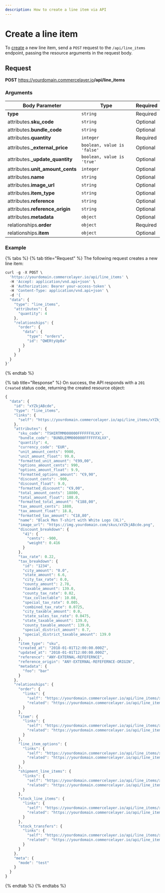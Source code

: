 ```yaml
---
description: How to create a line item via API
---
```


# Create a line item

To <a href="https://docs.commercelayer.io/developers/creating-resources" target="_blank">create</a> a new line item, send a `POST` request to the `/api/line_items` endpoint, passing the resource arguments in the request body.

## Request

**POST** https://yourdomain.commercelayer.io<b>/api/line_items</b>

### Arguments

| Body Parameter | Type     | Required |
| -------------- | -------- | -------- |
| **type**       | `string` | Required |
| attributes.**sku_code** | `string` | Optional |
| attributes.**bundle_code** | `string` | Optional |
| attributes.**quantity** | `integer` | Required |
| attributes.**_external_price** | `boolean, value is 'false'` | Optional |
| attributes.**_update_quantity** | `boolean, value is 'true'` | Optional |
| attributes.**unit_amount_cents** | `integer` | Optional |
| attributes.**name** | `string` | Optional |
| attributes.**image_url** | `string` | Optional |
| attributes.**item_type** | `string` | Optional |
| attributes.**reference** | `string` | Optional |
| attributes.**reference_origin** | `string` | Optional |
| attributes.**metadata** | `object` | Optional |
| relationships.**order** | `object` | Required |
| relationships.**item** | `object` | Optional |

### Example

{% tabs %}
{% tab title="Request" %}
The following request creates a new line item:

```javascript
curl -g -X POST \
  'https://yourdomain.commercelayer.io/api/line_items' \
  -H 'Accept: application/vnd.api+json' \
  -H 'Authorization: Bearer your-access-token' \
  -H 'Content-Type: application/vnd.api+json' \
  -d '{
  "data": {
    "type": "line_items",
    "attributes": {
      "quantity": 4
    },
    "relationships": {
      "order": {
        "data": {
          "type": "orders",
          "id": "QWERtyUpBa"
        }
      }
    }
  }
}'
```
{% endtab %}

{% tab title="Response" %}
On success, the API responds with a `201 Created` status code, returning the created resource object:

```javascript
{
  "data": {
    "id": "xYZkjABcde",
    "type": "line_items",
    "links": {
      "self": "https://yourdomain.commercelayer.io/api/line_items/xYZkjABcde"
    },
    "attributes": {
      "sku_code": "TSHIRTMM000000FFFFFFXLXX",
      "bundle_code": "BUNDLEMM000000FFFFFFXLXX",
      "quantity": 4,
      "currency_code": "EUR",
      "unit_amount_cents": 9900,
      "unit_amount_float": 99.0,
      "formatted_unit_amount": "€99,00",
      "options_amount_cents": 990,
      "options_amount_float": 9.9,
      "formatted_options_amount": "€9,90",
      "discount_cents": -900,
      "discount_float": 9.0,
      "formatted_discount": "€9,00",
      "total_amount_cents": 18800,
      "total_amount_float": 188.0,
      "formatted_total_amount": "€188,00",
      "tax_amount_cents": 1880,
      "tax_amount_float": 18.8,
      "formatted_tax_amount": "€18,80",
      "name": "Black Men T-shirt with White Logo (XL)",
      "image_url": "https://img.yourdomain.com/skus/xYZkjABcde.png",
      "discount_breakdown": {
        "41": {
          "cents": -900,
          "weight": 0.416
        }
      },
      "tax_rate": 0.22,
      "tax_breakdown": {
        "id": "1234",
        "city_amount": "0.0",
        "state_amount": 6.6,
        "city_tax_rate": 0.0,
        "county_amount": 2.78,
        "taxable_amount": 139.0,
        "county_tax_rate": 0.02,
        "tax_collectable": 10.08,
        "special_tax_rate": 0.005,
        "combined_tax_rate": 0.0725,
        "city_taxable_amount": 0.0,
        "state_sales_tax_rate": 0.0475,
        "state_taxable_amount": 139.0,
        "county_taxable_amount": 139.0,
        "special_district_amount": 0.7,
        "special_district_taxable_amount": 139.0
      },
      "item_type": "sku",
      "created_at": "2018-01-01T12:00:00.000Z",
      "updated_at": "2018-01-01T12:00:00.000Z",
      "reference": "ANY-EXTERNAL-REFEFERNCE",
      "reference_origin": "ANY-EXTERNAL-REFEFERNCE-ORIGIN",
      "metadata": {
        "foo": "bar"
      }
    },
    "relationships": {
      "order": {
        "links": {
          "self": "https://yourdomain.commercelayer.io/api/line_items/xYZkjABcde/relationships/order",
          "related": "https://yourdomain.commercelayer.io/api/line_items/xYZkjABcde/order"
        }
      },
      "item": {
        "links": {
          "self": "https://yourdomain.commercelayer.io/api/line_items/xYZkjABcde/relationships/item",
          "related": "https://yourdomain.commercelayer.io/api/line_items/xYZkjABcde/item"
        }
      },
      "line_item_options": {
        "links": {
          "self": "https://yourdomain.commercelayer.io/api/line_items/xYZkjABcde/relationships/line_item_options",
          "related": "https://yourdomain.commercelayer.io/api/line_items/xYZkjABcde/line_item_options"
        }
      },
      "shipment_line_items": {
        "links": {
          "self": "https://yourdomain.commercelayer.io/api/line_items/xYZkjABcde/relationships/shipment_line_items",
          "related": "https://yourdomain.commercelayer.io/api/line_items/xYZkjABcde/shipment_line_items"
        }
      },
      "stock_line_items": {
        "links": {
          "self": "https://yourdomain.commercelayer.io/api/line_items/xYZkjABcde/relationships/stock_line_items",
          "related": "https://yourdomain.commercelayer.io/api/line_items/xYZkjABcde/stock_line_items"
        }
      },
      "stock_transfers": {
        "links": {
          "self": "https://yourdomain.commercelayer.io/api/line_items/xYZkjABcde/relationships/stock_transfers",
          "related": "https://yourdomain.commercelayer.io/api/line_items/xYZkjABcde/stock_transfers"
        }
      }
    },
    "meta": {
      "mode": "test"
    }
  }
}
```
{% endtab %}
{% endtabs %}

